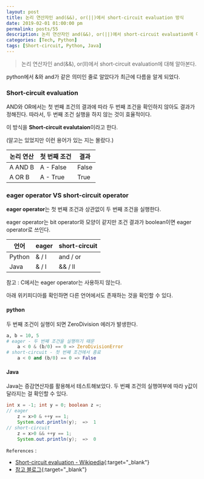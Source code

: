 ```yaml
---
layout: post
title: 논리 연산자인 and(&&), or(||)에서 short-circuit evaluation 방식
date: 2019-02-01 01:00:00 pm
permalink: posts/55
description: 논리 연산자인 and(&&), or(||)에서 short-circuit evaluation에 대해 알아본다.
categories: [Tech, Python]
tags: [Short-circuit, Python, Java]
---
```


> 논리 연산자인 and(&&), or(ll)에서 short-circuit evaluation에 대해 알아본다.

python에서 &와 and가 같은 의미인 줄로 알았다가 최근에 다름을 알게 되었다.

### Short-circuit evaluation

AND와 OR에서는 첫 번째 조건의 결과에 따라 두 번째 조건을 확인하지 않아도 결과가 정해진다. 따라서, 두 번째 조건 실행을 하지 않는 것이 효율적이다.

이 방식을 **Short-circuit evalutaion**이라고 한다.

(알고는 있었지만 이런 용어가 있는 지는 몰랐다.)

|논리 연산|첫 번째 조건|결과|
|----|-----|-------------|
|A AND B | A - False | False |
|A OR B | A - True | True |

### eager operator VS short-circuit operator

**eager operator**는 첫 번째 조건과 상관없이 두 번째 조건을 실행한다.

eager operator는 bit operator와 모양이 같지만 조건 결과가 boolean이면 eager operator로 쓰인다.

|언어|eager|short-circuit|
|----|-----|-------------|
|Python | & / l | and / or |
|Java | & / l | && / ll |

참고 : C에서는 eager operator는 사용하지 않는다.

아래 위키피디아를 확인하면 다른 언어에서도 존재하는 것을 확인할 수 있다.

#### python

두 번째 조건이 실행이 되면 ZeroDivision 에러가 발생한다.

``` python
a, b = 10, 5
# eager - 두 번째 조건을 실행하기 때문 
    a < 0 & (b/0) == 0 => ZeroDivisionError
# short-circuit - 첫 번째 조건에서 종료
    a < 0 and (b/0) == 0 => False
```
#### Java

Java는 증감연산자를 활용해서 테스트해보았다. 두 번째 조건의 실행여부에 따라 y값이 달라지는 걸 확인할 수 있다.

``` java
int x = -1; int y = 0; boolean z =;
// eager
    z = x>0 & ++y == 1;
    System.out.println(y);  =>  1
// short-circuit
    z = x>0 && ++y == 1;
    System.out.println(y);  =>  0

```

`References` : 

* [Short-circuit evaluation - Wikipedia](https://en.wikipedia.org/wiki/Short-circuit_evaluation#Support_in_common_programming_languages){:target="_blank"}
* [참고 블로그](http://ohyecloudy.com/pnotes/archives/542/){:target="_blank"}